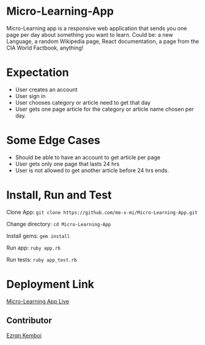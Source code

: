 # Micro-Learning-App
Micro-Learning app is a responsive web application that sends you one page per day about something you want to learn. Could be: a new Language, a random Wikipedia page, React documentation, a page from the CIA World Factbook, anything!

# Expectation

- User creates an account
- User sign in
- User chooses category or article need to get that day
- User gets one page article for the category or article name chosen  per day. 

# Some Edge Cases

- Should be able to have an account to get article per page
- User gets only one page that lasts 24 hrs
- User is not allowed to get another article before 24 hrs ends. 

# Install, Run and Test

Clone App: `git clone https://github.com/me-x-mi/Micro-Learning-App.git`

Change directory: `cd Micro-Learning-App`

Install gems: `gem install`

Run app: `ruby app.rb`

Run tests: `ruby app_test.rb`


# Deployment Link

[Micro-Learning App Live]()

## Contributor
[Ezrqn Kemboi](https://github.com/me-x-mi)
